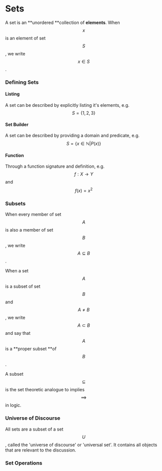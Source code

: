 # Sets

A set is an **unordered **collection of **elements**. When $$x$$ is an element of set $$S$$, we write $$x\in S$$.

### Defining Sets

#### Listing

A set can be described by explicitly listing it's elements, e.g. $$S=\{1,2,3\}$$

#### Set Builder

A set can be described by providing a domain and predicate, e.g. $$S=\{x\in\mathbb{N} | P(x)\}$$

#### Function

Through a function signature and definition, e.g. $$f : X \rightarrow Y$$ and $$f(x) = x^2$$

### Subsets

When every member of set $$A$$ is also a member of set $$B$$, we write $$A\subseteq B$$.

When a set $$A$$ is a subset of set $$B$$ and $$A\neq B$$, we write $$A\subset B$$ and say that $$A$$ is a **proper subset **of $$B$$.

A subset $$\subseteq$$ is the set theoretic analogue to implies $$\implies$$ in logic.

### Universe of Discourse

All sets are a subset of a set $$U$$, called the 'universe of discourse' or 'universal set'. It contains all objects that are relevant to the discussion.

### Set Operations



